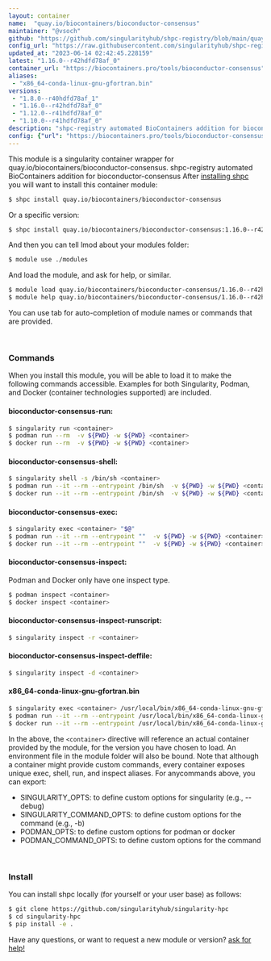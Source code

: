 ```yaml
---
layout: container
name:  "quay.io/biocontainers/bioconductor-consensus"
maintainer: "@vsoch"
github: "https://github.com/singularityhub/shpc-registry/blob/main/quay.io/biocontainers/bioconductor-consensus/container.yaml"
config_url: "https://raw.githubusercontent.com/singularityhub/shpc-registry/main/quay.io/biocontainers/bioconductor-consensus/container.yaml"
updated_at: "2023-06-14 02:42:45.228159"
latest: "1.16.0--r42hdfd78af_0"
container_url: "https://biocontainers.pro/tools/bioconductor-consensus"
aliases:
 - "x86_64-conda-linux-gnu-gfortran.bin"
versions:
 - "1.8.0--r40hdfd78af_1"
 - "1.16.0--r42hdfd78af_0"
 - "1.12.0--r41hdfd78af_0"
 - "1.10.0--r41hdfd78af_0"
description: "shpc-registry automated BioContainers addition for bioconductor-consensus"
config: {"url": "https://biocontainers.pro/tools/bioconductor-consensus", "maintainer": "@vsoch", "description": "shpc-registry automated BioContainers addition for bioconductor-consensus", "latest": {"1.16.0--r42hdfd78af_0": "sha256:c451fd4135fe9977e31eff4698f2b21cbbb6faa03dd4d943e0e9c0e1bfa9254f"}, "tags": {"1.8.0--r40hdfd78af_1": "sha256:cf7a2d20740da9fda17c945dc8bbf2cd305f1f208da68c3ef6bbc5333790ab4d", "1.16.0--r42hdfd78af_0": "sha256:c451fd4135fe9977e31eff4698f2b21cbbb6faa03dd4d943e0e9c0e1bfa9254f", "1.12.0--r41hdfd78af_0": "sha256:1b6eb65276b6a2cb564c7c87eceec672a7423a38ba40ab42942b2476c272da0f", "1.10.0--r41hdfd78af_0": "sha256:86066264379cd9ff827680bdaef15b028a6f47d6470d1b1f46c2892f8ca10861"}, "docker": "quay.io/biocontainers/bioconductor-consensus", "aliases": {"x86_64-conda-linux-gnu-gfortran.bin": "/usr/local/bin/x86_64-conda-linux-gnu-gfortran.bin"}}
---
```


This module is a singularity container wrapper for quay.io/biocontainers/bioconductor-consensus.
shpc-registry automated BioContainers addition for bioconductor-consensus
After [installing shpc](#install) you will want to install this container module:


```bash
$ shpc install quay.io/biocontainers/bioconductor-consensus
```

Or a specific version:

```bash
$ shpc install quay.io/biocontainers/bioconductor-consensus:1.16.0--r42hdfd78af_0
```

And then you can tell lmod about your modules folder:

```bash
$ module use ./modules
```

And load the module, and ask for help, or similar.

```bash
$ module load quay.io/biocontainers/bioconductor-consensus/1.16.0--r42hdfd78af_0
$ module help quay.io/biocontainers/bioconductor-consensus/1.16.0--r42hdfd78af_0
```

You can use tab for auto-completion of module names or commands that are provided.

<br>

### Commands

When you install this module, you will be able to load it to make the following commands accessible.
Examples for both Singularity, Podman, and Docker (container technologies supported) are included.

#### bioconductor-consensus-run:

```bash
$ singularity run <container>
$ podman run --rm  -v ${PWD} -w ${PWD} <container>
$ docker run --rm  -v ${PWD} -w ${PWD} <container>
```

#### bioconductor-consensus-shell:

```bash
$ singularity shell -s /bin/sh <container>
$ podman run --it --rm --entrypoint /bin/sh  -v ${PWD} -w ${PWD} <container>
$ docker run --it --rm --entrypoint /bin/sh  -v ${PWD} -w ${PWD} <container>
```

#### bioconductor-consensus-exec:

```bash
$ singularity exec <container> "$@"
$ podman run --it --rm --entrypoint ""  -v ${PWD} -w ${PWD} <container> "$@"
$ docker run --it --rm --entrypoint ""  -v ${PWD} -w ${PWD} <container> "$@"
```

#### bioconductor-consensus-inspect:

Podman and Docker only have one inspect type.

```bash
$ podman inspect <container>
$ docker inspect <container>
```

#### bioconductor-consensus-inspect-runscript:

```bash
$ singularity inspect -r <container>
```

#### bioconductor-consensus-inspect-deffile:

```bash
$ singularity inspect -d <container>
```


#### x86_64-conda-linux-gnu-gfortran.bin

```bash
$ singularity exec <container> /usr/local/bin/x86_64-conda-linux-gnu-gfortran.bin
$ podman run --it --rm --entrypoint /usr/local/bin/x86_64-conda-linux-gnu-gfortran.bin   -v ${PWD} -w ${PWD} <container> -c " $@"
$ docker run --it --rm --entrypoint /usr/local/bin/x86_64-conda-linux-gnu-gfortran.bin   -v ${PWD} -w ${PWD} <container> -c " $@"
```



In the above, the `<container>` directive will reference an actual container provided
by the module, for the version you have chosen to load. An environment file in the
module folder will also be bound. Note that although a container
might provide custom commands, every container exposes unique exec, shell, run, and
inspect aliases. For anycommands above, you can export:

 - SINGULARITY_OPTS: to define custom options for singularity (e.g., --debug)
 - SINGULARITY_COMMAND_OPTS: to define custom options for the command (e.g., -b)
 - PODMAN_OPTS: to define custom options for podman or docker
 - PODMAN_COMMAND_OPTS: to define custom options for the command

<br>

### Install

You can install shpc locally (for yourself or your user base) as follows:

```bash
$ git clone https://github.com/singularityhub/singularity-hpc
$ cd singularity-hpc
$ pip install -e .
```

Have any questions, or want to request a new module or version? [ask for help!](https://github.com/singularityhub/singularity-hpc/issues)